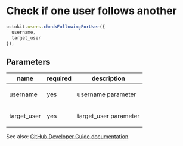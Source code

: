 # Check if one user follows another

```js
octokit.users.checkFollowingForUser({
  username,
  target_user
});
```

## Parameters

<table>
  <thead>
    <tr>
      <th>name</th>
      <th>required</th>
      <th>description</th>
    </tr>
  </thead>
  <tbody>
    <tr><td>username</td><td>yes</td><td>

username parameter

</td></tr>
<tr><td>target_user</td><td>yes</td><td>

target_user parameter

</td></tr>
  </tbody>
</table>

See also: [GitHub Developer Guide documentation](endpoint.documentationUrl).
